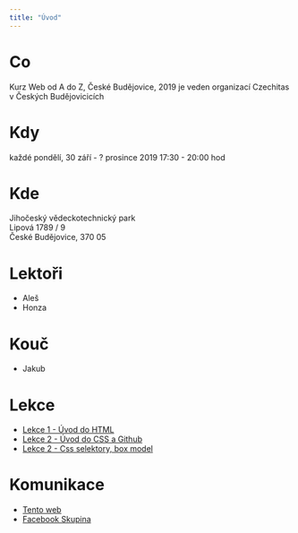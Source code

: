 ```yaml
---
title: "Úvod"
---
```


# Co

Kurz Web od A do Z, České Budějovice, 2019 je veden organizací Czechitas v Českých Budějovicicích

# Kdy

každé pondělí, 30 září - ? prosince 2019
17:30 - 20:00 hod

# Kde

Jihočeský vědeckotechnický park  
Lipová 1789 / 9  
České Budějovice, 370 05

# Lektoři

- Aleš
- Honza

# Kouč

- Jakub

# Lekce

- [Lekce 1 - Úvod do HTML](/lekce/lekce1/)
- [Lekce 2 - Úvod do CSS a Github](/lekce/lekce2/)
- [Lekce 2 - Css selektory, box model](/lekce/lekce3/)

# Komunikace

- [Tento web](https://czechitaswebcb2019.alesruzicka.eu/)
- [Facebook Skupina](https://www.facebook.com/groups/520434798733390/)


